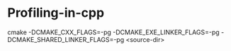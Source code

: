 # Profiling-in-cpp  
cmake -DCMAKE_CXX_FLAGS=-pg -DCMAKE_EXE_LINKER_FLAGS=-pg -DCMAKE_SHARED_LINKER_FLAGS=-pg &lt;source-dir&gt;   
